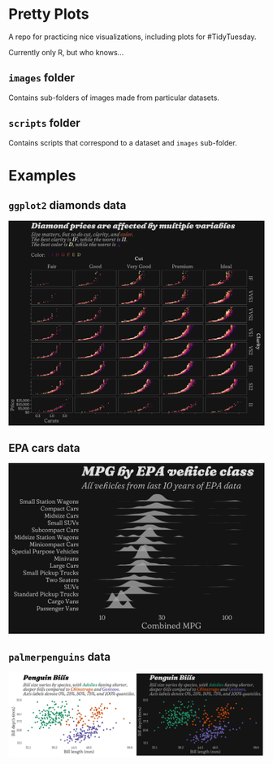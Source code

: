 # Pretty Plots

A repo for practicing nice visualizations, including plots for #TidyTuesday.

Currently only R, but who knows...

## `images` folder

Contains sub-folders of images made from particular datasets.

## `scripts` folder

Contains scripts that correspond to a dataset and `images` sub-folder.

# Examples

## `ggplot2` diamonds data

![](images/diamonds/diamond_price_facets.jpg)

## EPA cars data

![](images/cars_epa/mpg_ridges_byclass_last10years.jpg)

## `palmerpenguins` data

![](images/penguins/penguin_bills_both.jpg)


